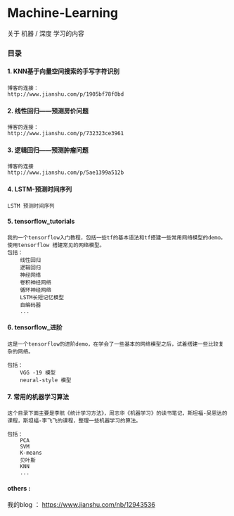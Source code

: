 ﻿# Machine-Learning
关于 机器 / 深度 学习的内容 

### 目录
#### 1. KNN基于向量空间搜索的手写字符识别

    博客的连接： 
    http://www.jianshu.com/p/1905bf78f0bd

#### 2. 线性回归——预测房价问题

    博客的连接：
    http://www.jianshu.com/p/732323ce3961

#### 3. 逻辑回归——预测肿瘤问题

    博客的连接
    http://www.jianshu.com/p/5ae1399a512b

#### 4. LSTM-预测时间序列

    LSTM 预测时间序列


#### 5. tensorflow_tutorials  

    我的一个tensorflow入门教程，包括一些tf的基本语法和tf搭建一些常用网络模型的demo。使用tensorflow 搭建常见的网络模型。
    包括：
        线性回归
        逻辑回归
        神经网络
        卷积神经网络
        循环神经网络
        LSTM长短记忆模型
        自编码器
        ...


#### 6. tensorflow_进阶
    这是一个tensorflow的进阶demo，在学会了一些基本的网络模型之后，试着搭建一些比较复杂的网络。
    
    包括：
        VGG -19 模型
        neural-style 模型

#### 7. 常用的机器学习算法

    这个目录下面主要是李航《统计学习方法》，周志华《机器学习》的读书笔记，斯坦福-吴恩达的课程，斯坦福-李飞飞的课程，整理一些机器学习的算法。
    
    包括：
        PCA 
        SVM  
        K-means 
        贝叶斯
        KNN
        ...


#### others :
我的blog ： https://www.jianshu.com/nb/12943536 

    
